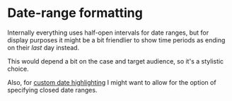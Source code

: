 Date-range formatting
=====================

Internally everything uses half-open intervals for date ranges, but for display purposes it might be a bit friendlier to show time periods as ending on their *last* day instead.

This would depend a bit on the case and target audience, so it's a stylistic choice.

Also, for [custom date highlighting](<custom date highlighting.md>) I might want to allow for the option of specifying closed date ranges.

